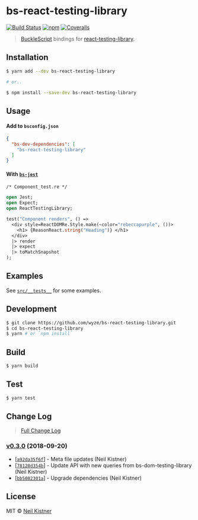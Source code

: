 # bs-react-testing-library

[![Build Status][travis-image]][travis-url]
[![npm][npm-image]][npm-url]
[![Coveralls][coveralls-image]][coveralls-url]

> [BuckleScript](//github.com/BuckleScript/bucklescript) bindings for [react-testing-library](//github.com/kentcdodds/react-testing-library).

## Installation

```sh
$ yarn add --dev bs-react-testing-library

# or..

$ npm install --save-dev bs-react-testing-library
```

## Usage

#### Add to `bsconfig.json`

```json
{
  "bs-dev-dependencies": [
    "bs-react-testing-library"
  ]
}
```

#### With [`bs-jest`](//github.com/glennsl/bs-jest)

```ocaml
/* Component_test.re */

open Jest;
open Expect;
open ReactTestingLibrary;

test("Component renders", () =>
  <div style=ReactDOMRe.Style.make(~color="rebeccapurple", ())>
    <h1> {ReasonReact.string("Heading")} </h1>
  </div>
  |> render
  |> expect
  |> toMatchSnapshot
);
```

## Examples

See [`src/__tests__`](src/__tests__) for some examples.

## Development

```sh
$ git clone https://github.com/wyze/bs-react-testing-library.git
$ cd bs-react-testing-library
$ yarn # or `npm install`
```

## Build

```sh
$ yarn build
```

## Test

```sh
$ yarn test
```

## Change Log

> [Full Change Log](changelog.md)

### [v0.3.0](https://github.com/wyze/bs-react-testing-library/releases/tag/v0.3.0) (2018-09-20)

* [[`a92da35f6f`](https://github.com/wyze/bs-react-testing-library/commit/a92da35f6f)] - Meta file updates (Neil Kistner)
* [[`78128d354b`](https://github.com/wyze/bs-react-testing-library/commit/78128d354b)] - Update API with new queries from bs-dom-testing-library (Neil Kistner)
* [[`bb5082301a`](https://github.com/wyze/bs-react-testing-library/commit/bb5082301a)] - Upgrade dependencies (Neil Kistner)

## License

MIT © [Neil Kistner](https://neilkistner.com)

[travis-image]: https://img.shields.io/travis/wyze/bs-react-testing-library.svg?style=flat-square
[travis-url]: https://travis-ci.org/wyze/bs-react-testing-library

[npm-image]: https://img.shields.io/npm/v/bs-react-testing-library.svg?style=flat-square
[npm-url]: https://npm.im/bs-react-testing-library

[coveralls-image]: https://img.shields.io/coveralls/github/wyze/bs-react-testing-library.svg?style=flat-square
[coveralls-url]: https://coveralls.io/github/wyze/bs-react-testing-library
